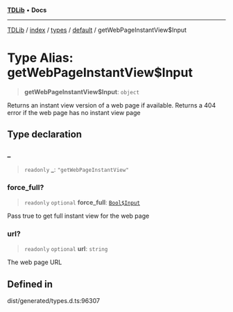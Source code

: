 [**TDLib**](../../../../../../README.md) • **Docs**

***

[TDLib](../../../../../../modules.md) / [index](../../../../../README.md) / [types](../../../README.md) / [default](../README.md) / getWebPageInstantView$Input

# Type Alias: getWebPageInstantView$Input

> **getWebPageInstantView$Input**: `object`

Returns an instant view version of a web page if available. Returns a 404 error if the web page has no instant view page

## Type declaration

### \_

> `readonly` **\_**: `"getWebPageInstantView"`

### force\_full?

> `readonly` `optional` **force\_full**: [`Bool$Input`](Bool$Input.md)

Pass true to get full instant view for the web page

### url?

> `readonly` `optional` **url**: `string`

The web page URL

## Defined in

dist/generated/types.d.ts:96307
